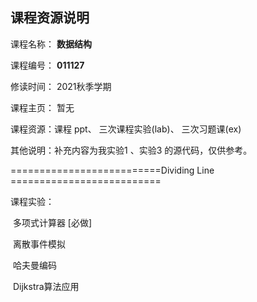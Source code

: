 ## 课程资源说明



课程名称： **数据结构**

课程编号： **011127**

修读时间： 2021秋季学期

课程主页： 暂无

课程资源：课程 ppt、 三次课程实验(lab)、 三次习题课(ex)

其他说明：补充内容为我实验1 、实验3 的源代码，仅供参考。

==========================Dividing Line ==========================

课程实验：

​		多项式计算器  [必做] 

​		离散事件模拟

​		哈夫曼编码

​		Dijkstra算法应用

​		

​	